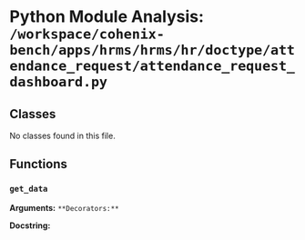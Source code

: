 # Python Module Analysis: `/workspace/cohenix-bench/apps/hrms/hrms/hr/doctype/attendance_request/attendance_request_dashboard.py`

## Classes

No classes found in this file.


## Functions

### `get_data`
**Arguments:** ``
**Decorators:** ``

**Docstring:**
```

```

